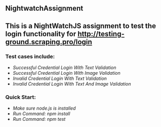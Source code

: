 ## NightwatchAssignment
## This is a NightWatchJS assignment to test the login functionality for http://testing-ground.scraping.pro/login
### Test cases include:

 * *Successful Credential Login With Text Validation*
 * *Successful Credential Login With Image Validation*
 * *Invalid Credential Login With Text Validation*
 * *Invalid Credential Login With Text And Image Validation*

### Quick Start:
 * *Make sure node.js is installed*
 * *Run Command: npm install*
 * *Run Command: npm test*
